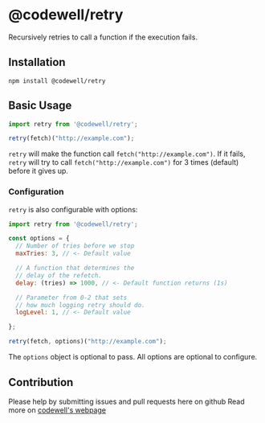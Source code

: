 # @codewell/retry

Recursively retries to call a function if the execution fails.

## Installation

```
npm install @codewell/retry
```

## Basic Usage

```JavaScript
import retry from '@codewell/retry';

retry(fetch)("http://example.com");
```

`retry` will make the function call `fetch("http://example.com")`. If it fails, `retry` will try to call `fetch("http://example.com")` for 3 times (default) before it gives up.

### Configuration

`retry` is also configurable with options:

```JavaScript
import retry from '@codewell/retry';

const options = {
  // Number of tries before we stop
  maxTries: 3, // <- Default value

  // A function that determines the
  // delay of the refetch.
  delay: (tries) => 1000, // <- Default function returns (1s)

  // Parameter from 0-2 that sets
  // how much logging retry should do.
  logLevel: 1, // <- Default value

};

retry(fetch, options)("http://example.com");
```

The `options` object is optional to pass. All options are optional to configure.

## Contribution

Please help by submitting issues and pull requests here on github
Read more on [codewell's webpage](https://codewell.github.io/contribution)
